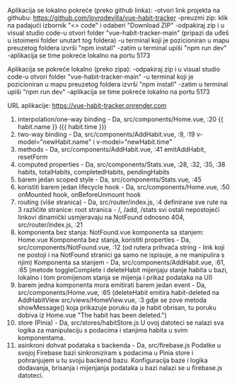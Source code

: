Aplikacija se lokalno pokreće (preko github linka):
-otvori link projekta na githubu: https://github.com/lovrodevilla/vue-habit-tracker
-preuzmi zip: klik na padajući izbornik "<> code" i odaberi "Download ZIP"
-odpakiraj zip i u visual studio code-u otvori folder "vue-habit-tracker-main" (pripazi da uđeš u istoimeni folder unutart tog foldera)
-u terminal koji je pozicioniran u mapu preuzetog foldera izvrši "npm install"
-zatim u terminal upiši "npm run dev"
-aplikacija se time pokreće lokalno na portu 5173

Aplikacija se pokreće lokalno (preko zipa):
-odpakiraj zip i u visual studio code-u otvori folder "vue-habit-tracker-main"
-u terminal koji je pozicioniran u mapu preuzetog foldera izvrši "npm install"
-zatim u terminal upiši "npm run dev"
-aplikacija se time pokreće lokalno na portu 5173


URL aplikacije: https://vue-habit-tracker.onrender.com

1. interpolation/one-way binding - Da, src/components/Home.vue, :20 
   <span>{{ habit.name }} ({{ habit.time }})</span>
2. two-way binding - Da, src/components/AddHabit.vue, :9, :19
   v-model="newHabit.name" i v-model="newHabit.time"
3. methods - Da, src/components/AddHabit.vue, :41 
   emitAddHabit, resetForm
4. computed properties - Da, src/components/Stats.vue, :28, :32, :35, :38 
   habits, totalHabits, completedHabits, pendingHabits
5. barem jedan scoped style - Da, src/components/Stats.vue, :45
6. koristiti barem jedan lifecycle hook - Da, src/components/Home.vue, :50 
   onMounted hook, onBeforeUnmount hook
7. routing (više stranica) - Da, src/router/index.js, :4
   definirane sve rute na 3 različite stranice: root stranica - /, /add, /stats
	svi ostali nepostojeći linkovi dinamički usmjeravaju na NotFound odnosno 404, src/router/index.js, :21
8. komponenta bez stanja: NotFound.vue 
	komponenta sa stanjem: Home.vue
   Komponenta bez stanja, koristiti properties - Da, src/components/NotFound.vue, :12 (od rutera prihvaća string - link koji ne postoji i na NotFound stranici ga samo ne ispisuje, a ne manipulira s njim)
   Komponenta sa stanjem - Da, src/components/AddHabit.vue, :61, :65 (metode toggleComplete i deleteHabit mijenjaju stanje habita u bazi, lokalno i tom promijenom stanja se mijenja i prikaz podataka na UI)
9. barem jedna komponenta mora emitirati barem jedan event - Da, src/components/Home.vue, :65
	(deleteHabit emitira habit-deleted na AddHabitView src/views/HomeView.vue, :3 gdje se zove metoda showMessage() koja prikazuje poruku da je habit obrisan, tu poruku dobiva iz Home.vue "The habit has been deleted.")
10. store (Pinia) - Da, src/stores/habitStore.js
	U ovoj datoteci se nalazi sva logika za manipulaciju s podacima i stanjima habita u svim komponentama.
11. asinkroni dohvat podataka s backenda - Da, src/firebase.js
	Podatke u svojoj Firebase bazi sinkroniziram s podacima u Pinia store i pohranjujem u tu svoju backend bazu.
	Konfiguracija baze i logika dodavanja, brisanja i mijenjanja podataka u bazi nalazi se u firebase.js datoteci.  